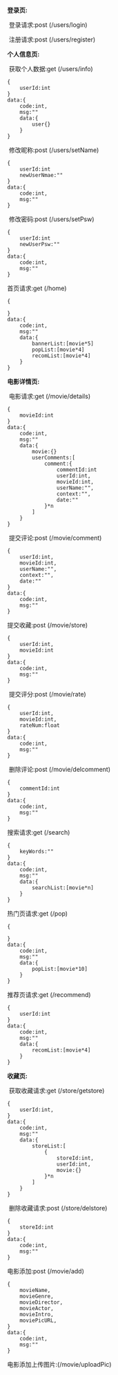**登录页:**

​	登录请求:post  (/users/login)

​	注册请求:post  (/users/register)

**个人信息页:**

​	获取个人数据:get  (/users/info)

```
{
	userId:int
}
data:{
	code:int,
	msg:""
	data:{
		user{}
	}
}
```

​	修改昵称:post  (/users/setName)

```
{
	userId:int
	newUserNmae:""
}
data:{
	code:int,
	msg:""
}
```

​	修改密码:post  (/users/setPsw)

```
{
	userId:int
	newUserPsw:""
}
data:{
	code:int,
	msg:""
}
```

首页请求:get  (/home)

```
{
	
}
data:{
	code:int,
	msg:""
	data:{
		bannerList:[movie*5]
		popList:[movie*4]
		recomList:[movie*4]
	}
}
```

**电影详情页:**

​	电影请求:get  (/movie/details)

```
{
	movieId:int
}
data:{
	code:int,
	msg:""
	data:{
		movie:{}
		userComments:[
			comment:{
				commentId:int
				userId:int,
				movieId:int,
				userName:"",
				context:"",
				date:""
			}*n
		]
	}
}
```

​	提交评论:post  (/movie/comment)

```
{
	userId:int,
	movieId:int,
	userName:"",
	context:"",
	date:""
}
data:{
	code:int,
	msg:""
}
```

提交收藏:post  (/movie/store)

```
{
	userId:int,
	movieId:int
}
data:{
	code:int,
	msg:""
}
```

​	提交评分:post  (/movie/rate)

```
{
	userId:int,
	movieId:int,
	rateNum:float
}
data:{
	code:int,
	msg:""
}
```

​	删除评论:post  (/movie/delcomment)

```
{
	commentId:int
}
data:{
	code:int,
	msg:""
}
```

搜索请求:get  (/search)

```
{
	keyWords:""
}
data:{
	code:int,
	msg:""
	data:{
		searchList:[movie*n]
	}
}
```

热门页请求:get  (/pop)

```
{
	
}
data:{
	code:int,
	msg:""
	data:{
		popList:[movie*10]
	}
}
```

推荐页请求:get   (/recommend)

```
{
	userId:int
}
data:{
	code:int,
	msg:""
	data:{
		recomList:[movie*4]
	}
}
```

**收藏页:**

​	获取收藏请求:get  (/store/getstore)

```
{
	userId:int,
}
data:{
	code:int,
	msg:""
	data:{
		storeList:[
			{
				storeId:int,
				userId:int,
				movie:{}
			}*n
		]
	}
}
```

​	删除收藏请求:post  (/store/delstore)

```
{
	storeId:int
}
data:{
	code:int,
	msg:""
}
```

电影添加:post  (/movie/add)

```
{
	movieName,
    movieGenre,
    movieDirector,
    movieActor,
    movieIntro,
    moviePicURL,
}
data:{
	code:int,
	msg:""
}
```

电影添加上传图片:(/movie/uploadPic)
